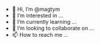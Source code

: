 - 👋 Hi, I’m @magtym
- 👀 I’m interested in ...
- 🌱 I’m currently learning ...
- 💞️ I’m looking to collaborate on ...
- 📫 How to reach me ...

<!---
magtym/magtym is a ✨ special ✨ repository because its `README.md` (this file) appears on your GitHub profile.
You can click the Preview link to take a look at your changes.
--->
